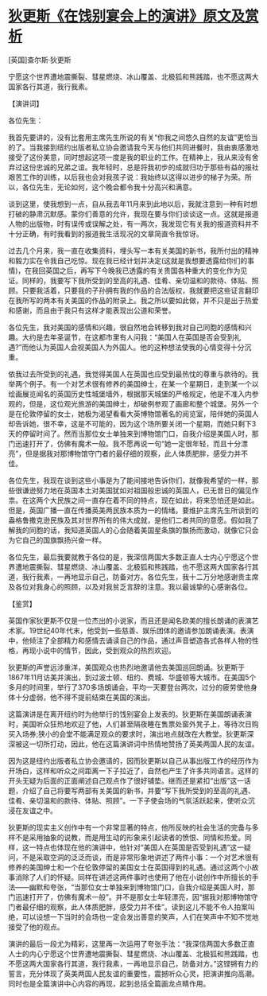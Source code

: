 # [狄更斯《在饯别宴会上的演讲》原文及赏析](https://www.vrrw.net/wx/14792.html)

[英国]查尔斯·狄更斯

宁愿这个世界遭地震撕裂、彗星燃烧、冰山覆盖、北极狐和熊践踏，也不愿这两大国家各行其道，我行我素。

【演讲词】

各位先生：

我首先要讲的，没有比套用主席先生所说的有关“你我之间悠久自然的友谊”更恰当的了。当我接到纽约出版者私立协会邀请我今天与他们共同进餐时，我由衷感激地接受了这份美意，同时想起这项一度是我的职业的工作。在精神上，我从来没有舍弃过这份忠诚的兄弟之谊。我年轻时，总是将我初步的成就归功于那些有益的报社艰苦工作的训练，以后我也会对我孩子说：我始终以这得以进步的梯子为荣。所以，各位先生，无论如何，这个晚会都令我十分高兴和满意。

谈到这里，使我想到一点，自从我去年11月来到此地以后，我就注意到一种有时想打破的静肃沉默感。蒙你们善意的允许，我现在要与你们谈谈这一点。这就是报道人物的出版物，时有误传或误解之处，有一两次，我发现它有关我的报道资料并不十分正确，有时我看到的报道我生活现况的文章简直令我惊讶。

过去几个月来，我一直在收集资料，埋头写一本有关美国的新书，我所付出的精神和毅力实在令我自己吃惊。现在我已经计划并决定(这就是我想要透露给你们的事情)，在我回英国之后，再写下今晚我已透露的有关贵国各种重大的变化作为见证。同样的，我要写下我所受到的至高的礼遇、佳肴、亲切温和的款待、体贴、照顾。只要我活着，只要我的子孙拥有我的作品的合法版权，我就要把这些证言翻印在我所写的两本有关美国的作品的附录上。我之所以要如此做，并不只是出于热爱和感谢，而且由于我只有这样才能表现出公道和荣誉。

各位先生，我对美国的感情和兴趣，很自然地会转移到我对自己同胞的感情和兴趣。大约是去年圣诞节，在这都市里有人问我：“美国人在英国是否会受到礼遇?”而他认为英国人会视美国人为外国人。他的这种想法使我的心情变得十分沉重。

依我过去所受到的礼遇，我觉得美国人在英国也应受到最热忱的尊重与款待的。我举两个例子。有一个对艺术很有修养的美国绅士，在某一个星期日，走到某一个以绘画展览闻名的英国历史性城堡墙外，根据那天城堡的严格规定，他是不准入内参观的，但是，这位观光旅游的美国绅士，却破例参观了画廊和整个城堡。另外一个是在伦敦停留的女士，她极为渴望看看大英博物馆著名的阅览室，陪伴她的英国人却告诉她，很不幸，这是不可能的，因为这个场所要关闭一个星期，而她只剩下3天的停留时间了。然而当那位女士单独来到博物馆门口，自我介绍是美国人时，那门迅速打开了，仿佛有魔术一般。我不愿再说一句“她一定很年轻，而且十分漂亮”，但是据我对那博物馆守门者的最仔细的观察，此人体质肥胖，感受力并不佳。

各位先生，我现在谈到这些小事是为了能间接地告诉你们，就像我希望的一样，那些很谦逊努力地在英国本土对美国犹如对祖国般忠诚的英国人，已无昔日的偏见作祟。在这两个大民族之间一直存在着不同的特点，现在如此，将来恐怕还是如此。但是，英国广播一直在传播英美两民族本质为一的情绪。要维护主席先生所谈到的盎格鲁撒克逊民族及其对世界所有的伟大成就，是他们二者共同的意愿。假如我了解我的同胞的话，我知道英国人的心会随着美国星条旗的飘扬而激动，就像它只会为它自己的国旗飘扬兴奋一样。

各位先生，最后我要就教于各位的是，我深信两国大多数正直人士内心宁愿这个世界遭地震撕裂、彗星燃烧、冰山覆盖、北极狐和熊践踏，也不愿这两大国家各行其道，我行我素，一再地显示自己，防备对方。各位先生，我十二万分地感谢贵主席及各位对我身心的照顾，以及对我贫乏言辞的注意。我以最诚挚的心感谢各位。



【鉴赏】

英国作家狄更斯不仅是一位杰出的小说家，而且还是闻名欧美的擅长朗诵的表演艺术家。19世纪40年代末，他受到一些慈善、娱乐团体的邀请参加朗诵表演。表演中，他倾注了全部精力和感情去诵读自己的作品，通过声音塑造各式各样人物的性格，再现小说中的情节，因此，受到观众的热烈欢迎。

狄更斯的声誉远涉重洋，美国观众也热烈地邀请他去美国巡回朗诵。狄更斯于1867年11月访美并演出，到过波士顿、纽约、费城、华盛顿等大城市。在美国5个多月的时间里，举行了370多场朗诵会，平均一天要登台两次，过分的疲劳使他身体十分虚弱，他不得不提前结束在美国的演出。

这篇演讲是在离开纽约时为他举行的饯别宴会上发表的。狄更斯在美国朗诵表演时，美国听众狂热地欢迎了他，人们甚至隔夜睡在售票处窗外凳子上，等待次日购买入场券;狭小的会堂不能满足观众的要求时，演出地点就改在大教堂。狄更斯深深被这一切所打动，因此，他在这篇演讲词中热情地赞扬了英美两国人民的友谊。

因为这是纽约出版者私立协会邀请的，因而狄更斯以自己从事出版工作的经历作为开场白，这样和听众之间距离一下子拉近了，自然也产生了许多共同语言。这样的开头无疑为后面的正面阐述自己观点作了很好铺垫。继而还是紧扣“出版”这一话题，介绍了自己将要写两部有关美国的新书，并要“写下我所受到的至高的礼遇、佳肴、亲切温和的款待、体贴、照顾”。一下子使会场的气氛活跃起来，使听众沉浸在友谊之中。

狄更斯的现实主义创作中有一个非常显著的特点，他所反映的社会生活的完备与多样不是采用抽象的说教，而是用生动的形象来引起读者的愤恨、同情和热爱。同样，这一特点也体现在他的演讲中，他针对“美国人在英国是否受到礼遇”这一疑问，不是采取空洞的泛泛而谈，而是非常形象地讲述了两件小事：一个对艺术很有修养的美国绅士和一个在伦敦停留的美国女士在英国得到的礼遇。通过这两个小故事消除了人们的怀疑。同样在讲述这两件事时也使用了他在小说创作中所擅长的手法——幽默和夸张，“当那位女士单独来到博物馆门口，自我介绍是美国人时，那门迅速打开了，仿佛有魔术一般”。并不是那女士年轻漂亮，因“据我对那博物馆守门者最仔细的观察，此人体质肥胖，感受力并不佳”。读到这儿不能不令人拍案叫绝，可以设想一下当时的会场也一定会发出善意的笑声，人们在笑声中不知不觉地接受了他的观点。

演讲的最后一段尤为精彩，这里再一次运用了夸张手法：“我深信两国大多数正直人士的内心宁愿这个世界遭地震撕裂、彗星燃烧、冰山覆盖、北极狐和熊践踏，也不愿这两大国家各行其道，我行我素，一再地显示自己，防备对方。”这铿锵有力的誓言，充分体现了英美两国人民友谊的重要性，震撼听众心灵，把演讲推向高潮。同时也是全篇演讲中心内容的再现，起到总括全篇画龙点睛作用。


